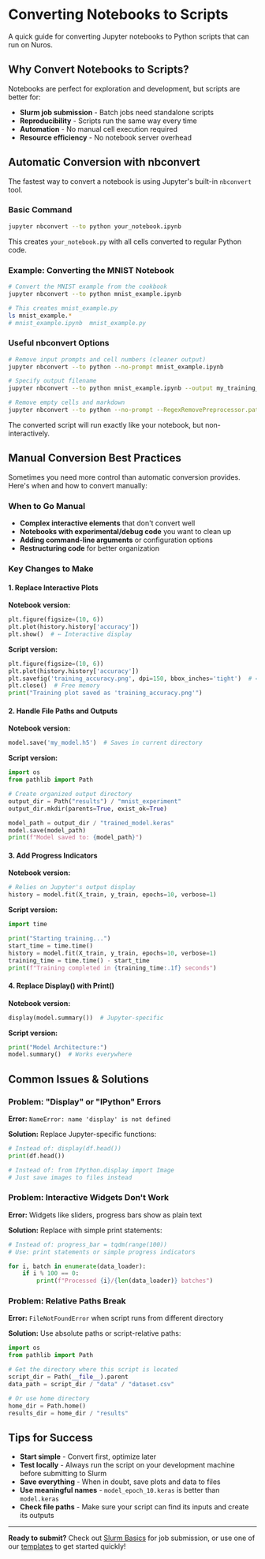 # Converting Notebooks to Scripts

A quick guide for converting Jupyter notebooks to Python scripts that can run on Nuros.

## Why Convert Notebooks to Scripts?

Notebooks are perfect for exploration and development, but scripts are better for:
- **Slurm job submission** - Batch jobs need standalone scripts
- **Reproducibility** - Scripts run the same way every time
- **Automation** - No manual cell execution required
- **Resource efficiency** - No notebook server overhead

## Automatic Conversion with nbconvert

The fastest way to convert a notebook is using Jupyter's built-in `nbconvert` tool.

### Basic Command
```bash
jupyter nbconvert --to python your_notebook.ipynb
```

This creates `your_notebook.py` with all cells converted to regular Python code.

### Example: Converting the MNIST Notebook
```bash
# Convert the MNIST example from the cookbook
jupyter nbconvert --to python mnist_example.ipynb

# This creates mnist_example.py
ls mnist_example.*
# mnist_example.ipynb  mnist_example.py
```

### Useful nbconvert Options
```bash
# Remove input prompts and cell numbers (cleaner output)
jupyter nbconvert --to python --no-prompt mnist_example.ipynb

# Specify output filename
jupyter nbconvert --to python mnist_example.ipynb --output my_training_script.py

# Remove empty cells and markdown
jupyter nbconvert --to python --no-prompt --RegexRemovePreprocessor.patterns="['^\s*$']" mnist_example.ipynb
```

The converted script will run exactly like your notebook, but non-interactively.

## Manual Conversion Best Practices

Sometimes you need more control than automatic conversion provides. Here's when and how to convert manually:

### When to Go Manual
- **Complex interactive elements** that don't convert well
- **Notebooks with experimental/debug code** you want to clean up
- **Adding command-line arguments** or configuration options
- **Restructuring code** for better organization

### Key Changes to Make

#### 1. Replace Interactive Plots
**Notebook version:**
```python
plt.figure(figsize=(10, 6))
plt.plot(history.history['accuracy'])
plt.show()  # ← Interactive display
```

**Script version:**
```python
plt.figure(figsize=(10, 6))
plt.plot(history.history['accuracy'])
plt.savefig('training_accuracy.png', dpi=150, bbox_inches='tight')  # ← Save to file
plt.close()  # Free memory
print("Training plot saved as 'training_accuracy.png'")
```

#### 2. Handle File Paths and Outputs
**Notebook version:**
```python
model.save('my_model.h5')  # Saves in current directory
```

**Script version:**
```python
import os
from pathlib import Path

# Create organized output directory
output_dir = Path("results") / "mnist_experiment"
output_dir.mkdir(parents=True, exist_ok=True)

model_path = output_dir / "trained_model.keras"
model.save(model_path)
print(f"Model saved to: {model_path}")
```

#### 3. Add Progress Indicators
**Notebook version:**
```python
# Relies on Jupyter's output display
history = model.fit(X_train, y_train, epochs=10, verbose=1)
```

**Script version:**
```python
import time

print("Starting training...")
start_time = time.time()
history = model.fit(X_train, y_train, epochs=10, verbose=1)
training_time = time.time() - start_time
print(f"Training completed in {training_time:.1f} seconds")
```

#### 4. Replace Display() with Print()
**Notebook version:**
```python
display(model.summary())  # Jupyter-specific
```

**Script version:**
```python
print("Model Architecture:")
model.summary()  # Works everywhere
```

## Common Issues & Solutions

### Problem: "Display" or "IPython" Errors
**Error:** `NameError: name 'display' is not defined`

**Solution:** Replace Jupyter-specific functions:
```python
# Instead of: display(df.head())
print(df.head())

# Instead of: from IPython.display import Image
# Just save images to files instead
```

### Problem: Interactive Widgets Don't Work
**Error:** Widgets like sliders, progress bars show as plain text

**Solution:** Replace with simple print statements:
```python
# Instead of: progress_bar = tqdm(range(100))
# Use: print statements or simple progress indicators

for i, batch in enumerate(data_loader):
    if i % 100 == 0:
        print(f"Processed {i}/{len(data_loader)} batches")
```

### Problem: Relative Paths Break
**Error:** `FileNotFoundError` when script runs from different directory

**Solution:** Use absolute paths or script-relative paths:
```python
import os
from pathlib import Path

# Get the directory where this script is located
script_dir = Path(__file__).parent
data_path = script_dir / "data" / "dataset.csv"

# Or use home directory
home_dir = Path.home()
results_dir = home_dir / "results"
```

## Tips for Success

- **Start simple** - Convert first, optimize later
- **Test locally** - Always run the script on your development machine before submitting to Slurm
- **Save everything** - When in doubt, save plots and data to files
- **Use meaningful names** - `model_epoch_10.keras` is better than `model.keras`
- **Check file paths** - Make sure your script can find its inputs and create its outputs

---

**Ready to submit?** Check out [Slurm Basics](slurm-basics.md) for job submission, or use one of our [templates](../templates/) to get started quickly!
